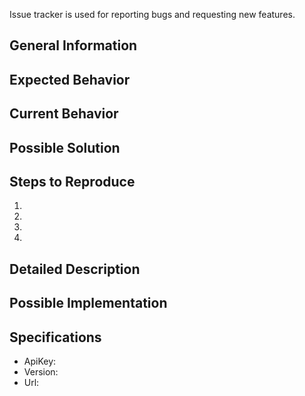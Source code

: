 Issue tracker is used for reporting bugs and requesting new features. 

## General Information 


## Expected Behavior


## Current Behavior


## Possible Solution


## Steps to Reproduce

1.
2.
3.
4.

## Detailed Description


## Possible Implementation


## Specifications

  - ApiKey:
  - Version:
  - Url:  